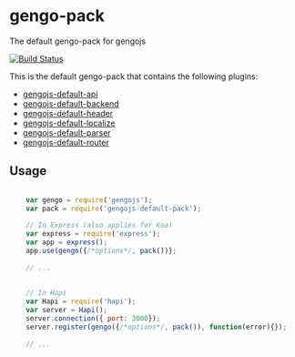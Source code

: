 # gengo-pack
The default gengo-pack for gengojs

[![Build Status](https://travis-ci.org/gengojs/gengo-pack.svg?branch=master)](https://travis-ci.org/gengojs/gengo-pack-default-pack)

This is the default gengo-pack that contains the following plugins:


* [gengojs-default-api](https://github.com/gengojs/gengo-pack-default-api)
* [gengojs-default-backend](https://github.com/gengojs/gengo-pack-default-backend)
* [gengojs-default-header](https://github.com/gengojs/gengo-pack-default-header)
* [gengojs-default-localize](https://github.com/gengojs/gengo-pack-default-localize)
* [gengojs-default-parser](https://github.com/gengojs/gengo-pack-default-parser)
* [gengojs-default-router](https://github.com/gengojs/gengo-pack-default-router)

## Usage

```javascript

	var gengo = require('gengojs');
	var pack = require('gengojs-default-pack');
	
	// In Express (also applies for Koa)	
	var express = require('express');
	var app = express();
	app.use(gengo({/*options*/, pack())};
	
	// ...
	
	
	// In Hapi
	var Hapi = require('hapi');
	var server = Hapi();
	server.connection({ port: 3000});
	server.register(gengo({/*options*/, pack()), function(error){});
		
	// ...
	
```